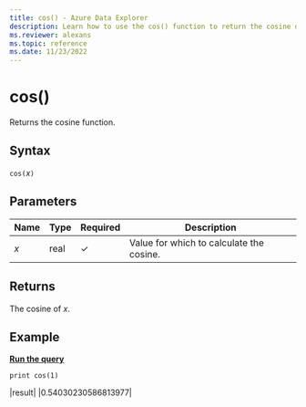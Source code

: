 ```yaml
---
title: cos() - Azure Data Explorer
description: Learn how to use the cos() function to return the cosine of the input value.
ms.reviewer: alexans
ms.topic: reference
ms.date: 11/23/2022
---
```

# cos()

Returns the cosine function.

## Syntax

`cos(`*x*`)`

## Parameters

| Name | Type | Required | Description |
|--|--|--|--|
| *x* | real | &check; | Value for which to calculate the cosine. |

## Returns

The cosine of *x*.

## Example

[**Run the query**](https://dataexplorer.azure.com/clusters/help/databases/Samples?query=H4sIAAAAAAAAAysoyswrUUjOL9Yw1AQAT2Uc+QwAAAA=)

```kusto
print cos(1)
```

|result|
|0.54030230586813977|
